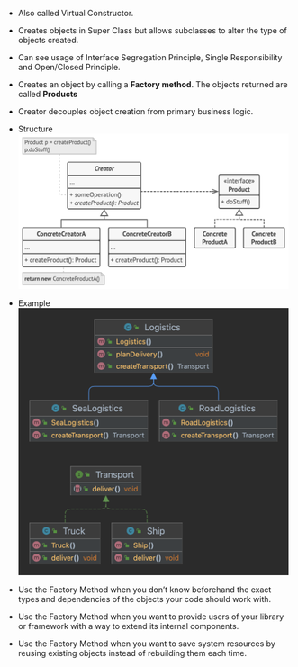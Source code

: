 - Also called Virtual Constructor.

- Creates objects in Super Class but allows subclasses to alter the type of objects created.

- Can see usage of Interface Segregation Principle, Single Responsibility and Open/Closed Principle.

- Creates an object by calling a **Factory method**. The objects returned are called **Products**

- Creator decouples object creation from primary business logic.
- Structure
![img_1.png](img_1.png)
- Example
![img_2.png](img_2.png)

- Use the Factory Method when you don’t know beforehand the exact types and dependencies of the objects your code should work with.
- Use the Factory Method when you want to provide users of your library or framework with a way to extend its internal components.
-  Use the Factory Method when you want to save system resources by reusing existing objects instead of rebuilding them each time.

